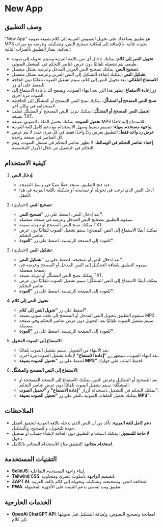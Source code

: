 # New App

## وصف التطبيق

"New App" هو تطبيق يساعدك على تحويل النصوص العربية إلى كلام بصيغة صوتية MP3 بجودة عالية، بالإضافة إلى إمكانية تصحيح النص، وتشكيله، وعرضه مع ميزات إضافية. يمتاز التطبيق بالميزات التالية:

- **تحويل النص إلى كلام**: يمكنك إدخال أي نص باللغة العربية وسيتم تحويله إلى صوت طبيعي يتم تشغيله تلقائيًا دون عرض عناصر التحكم في المشغل الصوتي.
- **تصحيح النص**: يمكنك تصحيح النص العربي المدخل وعرضه بشكل منفصل.
- **تشكيل النص**: يمكنك إضافة التشكيل إلى النص العربي وعرضه بشكل منفصل.
- **الاستماع التلقائي**: بعد تحويل النص إلى كلام، سيتم تشغيل الصوت تلقائيًا دون الحاجة للضغط على أي زر.
- **زر إعادة الاستماع**: يظهر هذا الزر بعد انتهاء الصوت، ويسمح لك بإعادة الاستماع إلى الصوت مرة أخرى.
- **نسخ النص المصحح أو المشكَّل**: يمكنك نسخ النص المصحح أو المشكَّل إلى الحافظة لاستخدامه في مكان آخر.
- **تحميل النص المصحح أو المشكَّل**: يمكنك تنزيل النص المصحح أو المشكَّل كملف بصيغة TXT.
- **تحميل الصوت**: يمكنك تحميل الملف الصوتي بصيغة MP3 للاستماع إليه لاحقًا.
- **واجهة مستخدم سهلة**: تصميم بسيط وسهل الاستخدام مع دعم كامل للغة العربية.
- **عرض رد واحد فقط**: التطبيق يعرض ردًا واحدًا فقط في كل مرة، حيث لا يتم عرض كل العناصر في صفحة واحدة.
- **إخفاء عناصر التحكم في الوسائط**: لا تظهر عناصر التحكم في مشغل الصوت، ويتم التحكم في التشغيل من خلال الأزرار المخصصة.

## كيفية الاستخدام

1. **إدخال النص**:
   - عند فتح التطبيق، ستجد حقلًا نصيًا في وسط الصفحة.
   - أدخل النص الذي ترغب في تحويله أو تصحيحه أو تشكيله باللغة العربية في هذا الحقل.

2. **تصحيح النص** (اختياري):
   - بعد إدخال النص، اضغط على زر **"تصحيح النص"**.
   - سيقوم التطبيق بتصحيح النص المدخل وعرضه في صفحة منفصلة.
   - يمكنك نسخ النص المصحح أو تنزيله بصيغة TXT.
   - يمكنك أيضًا الاستماع إلى النص المصحح؛ سيتم تشغيل الصوت تلقائيًا دون عرض عناصر التحكم.
   - للعودة إلى الصفحة الرئيسية، اضغط على زر **"العودة"**.

3. **تشكيل النص** (اختياري):
   - بعد إدخال النص أو تصحيحه، اضغط على زر **"تشكيل النص"**.
   - سيقوم التطبيق بإضافة التشكيل إلى النص المدخل أو المصحح وعرضه في صفحة منفصلة.
   - يمكنك نسخ النص المشكَّل أو تنزيله بصيغة TXT.
   - يمكنك أيضًا الاستماع إلى النص المشكَّل؛ سيتم تشغيل الصوت تلقائيًا دون عرض عناصر التحكم.
   - للعودة إلى الصفحة الرئيسية، اضغط على زر **"العودة"**.

4. **تحويل النص إلى كلام**:
   - اضغط على زر **"تحويل النص إلى كلام"**.
   - سيقوم التطبيق بتحويل النص المدخل أو المصحح إلى ملف صوتي بصيغة MP3.
   - سيتم تشغيل الصوت تلقائيًا بعد التحويل دون عرض عناصر التحكم وفي صفحة منفصلة.
   - للعودة إلى الصفحة الرئيسية، اضغط على زر **"العودة"**.

5. **الاستماع إلى الصوت المحول**:
   - بعد الانتهاء من التحويل، سيتم تشغيل الصوت تلقائيًا.
   - بعد انتهاء الصوت، سيظهر زر **"إعادة الاستماع"** لإعادة تشغيل الصوت مرة أخرى.
   - اضغط على زر **"تحميل الصوت بصيغة MP3"** لحفظ الملف على جهازك.

6. **الاستماع إلى النص المصحح والمشكَّل**:
   - بعد التصحيح أو التشكيل وعرض النص، يمكنك الاستماع إلى النسخة المصححة أو المشكَّلة؛ سيتم تشغيل الصوت تلقائيًا دون عرض عناصر التحكم.
   - يمكنك التحكم في التشغيل باستخدام أزرار **"إعادة الاستماع"** و **"تحميل الصوت"**.
   - يمكنك تحميل الملفات الصوتية بالنقر على زر **"تحميل الصوت بصيغة MP3"**.

## الملاحظات

- **دعم كامل للغة العربية**: تأكد من أن النص الذي تدخله باللغة العربية لتحقيق أفضل جودة للتحويل، والتصحيح، والتشكيل.
- **لا حاجة للتسجيل**: يمكنك استخدام التطبيق دون الحاجة لإنشاء حساب أو تسجيل دخول.
- **استخدام مجاني**: التطبيق متاح للاستخدام المجاني بالكامل.

## التقنيات المستخدمة

- **SolidJS**: لبناء واجهة المستخدم التفاعلية.
- **Tailwind CSS**: لتصميم الواجهة بأسلوب عصري ومتجاوب.
- **ZAPT AI**: لمعالجة النص، وتصحيحه، وتشكيله، وتحويله إلى كلام باللغة العربية.
- **PWA**: تطبيق ويب تقدمي يدعم التثبيت على الأجهزة المحمولة.

## الخدمات الخارجية

- **OpenAI ChatGPT API**: لمعالجة وتصحيح النصوص، وإضافة التشكيل قبل تحويلها إلى كلام.